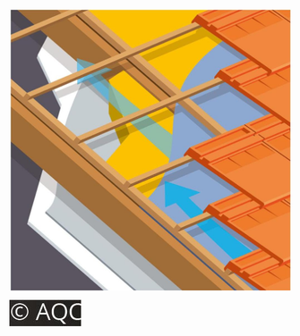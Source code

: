 ![](<images/bonne pratique de conception pour les parois inclinées par rapport à la gestion de la vapeur d'eau - écran sous-toiture non HPV/_page_0_Picture_0.jpeg>)

![](<images/bonne pratique de conception pour les parois inclinées par rapport à la gestion de la vapeur d'eau - écran sous-toiture non HPV/_page_0_Picture_1.jpeg>)